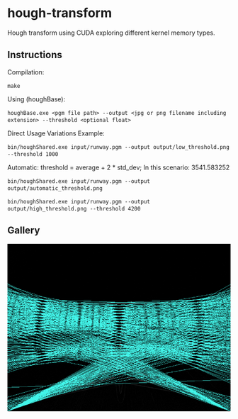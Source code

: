# hough-transform
Hough transform using CUDA exploring different kernel memory types.


## Instructions

Compilation:
```
make
```


Using (houghBase):
```
houghBase.exe <pgm file path> --output <jpg or png filename including extension> --threshold <optional float>
```

Direct Usage Variations Example:

```
bin/houghShared.exe input/runway.pgm --output output/low_threshold.png --threshold 1000
```

Automatic: threshold = average + 2 * std_dev; In this scenario: 3541.583252
```
bin/houghShared.exe input/runway.pgm --output output/automatic_threshold.png
```


```
bin/houghShared.exe input/runway.pgm --output output/high_threshold.png --threshold 4200
```

## Gallery

![image](./output/automatic_threshold.png)
